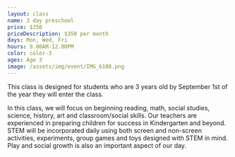 ```yaml
---
layout: class
name: 3 day preschool
price: $350
priceDescription: $350 per month
days: Mon, Wed, Fri
hours: 9.00AM-12.00PM
color: color-3
ages: Age 3
image: /assets/img/event/IMG_6108.png
---
```


This class is designed for students who are 3 years old by September 1st of the year they will enter the class. 

In this class, we will focus on beginning reading, math, social studies, science, history, art and classroom/social skills. Our teachers are experienced in preparing children for success in Kindergarten and beyond. STEM will be incorporated daily using both screen and non-screen activities, experiments, group games and toys designed with STEM in mind. Play and social growth is also an important aspect of our day.
